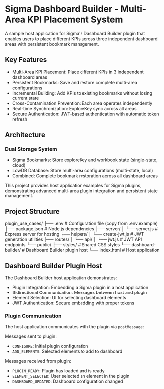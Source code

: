 # Sigma Dashboard Builder - Multi-Area KPI Placement System
A sample host application for Sigma's Dashboard Builder plugin that enables users to place different KPIs across three independent dashboard areas with persistent bookmark management.

## Key Features
- Multi-Area KPI Placement: Place different KPIs in 3 independent dashboard areas
- Persistent Bookmarks: Save and restore complete multi-area configurations  
- Incremental Building: Add KPIs to existing bookmarks without losing current state
- Cross-Contamination Prevention: Each area operates independently
- Real-time Synchronization: ExploreKey sync across all areas
- Secure Authentication: JWT-based authentication with automatic token refresh

## Architecture

### Dual Storage System
- Sigma Bookmarks: Store exploreKey and workbook state (single-state, cloud)
- LowDB Database: Store multi-area configurations (multi-state, local)  
- Combined: Complete bookmark restoration across all dashboard areas

This project provides host application examples for Sigma plugins, demonstrating advanced multi-area plugin integration and persistent state management.

## Project Structure
plugin_use_cases/
├── .env                   # Configuration file (copy from .env.example)
├── package.json           # Node.js dependencies
├── server/
│   └── server.js          # Express server for hosting
├── helpers/
│   └── create-jwt.js      # JWT generation utilities
├── routes/
│   └── api/
│       └── jwt.js         # JWT API endpoints
└── public/
    ├── styles/            # Shared CSS styles
    └── dashboard-builder/ # Dashboard Builder plugin host
        └── index.html     # Host application


## Dashboard Builder Plugin Host
The Dashboard Builder host application demonstrates:

- Plugin Integration: Embedding a Sigma plugin in a host application
- Bidirectional Communication: Messages between host and plugin
- Element Selection: UI for selecting dashboard elements
- JWT Authentication: Secure embedding with proper tokens

### Plugin Communication
The host application communicates with the plugin via `postMessage`:

Messages sent to plugin:
- `CONFIGURE`: Initial plugin configuration
- `ADD_ELEMENTS`: Selected elements to add to dashboard

Messages received from plugin:
- `PLUGIN_READY`: Plugin has loaded and is ready
- `ELEMENT_SELECTED`: User selected an element in the plugin
- `DASHBOARD_UPDATED`: Dashboard configuration changed